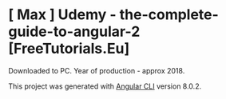 # [ Max ] Udemy - the-complete-guide-to-angular-2 [FreeTutorials.Eu]

Downloaded to PC. Year of production - approx 2018.

This project was generated with [Angular CLI](https://github.com/angular/angular-cli) version 8.0.2.

